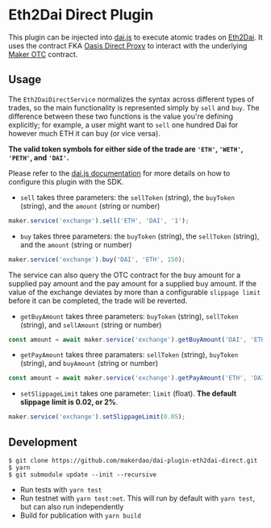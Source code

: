 # Eth2Dai Direct Plugin

This plugin can be injected into [dai.js](https://github.com/makerdao/dai.js) to execute atomic trades on [Eth2Dai](https://eth2dai.com/). It uses the contract FKA [Oasis Direct Proxy](https://github.com/makerdao/oasis-direct-proxy) to interact with the underlying [Maker OTC](https://github.com/makerdao/maker-otc) contract.

## Usage

The `Eth2DaiDirectService` normalizes the syntax across different types of trades, so the main functionality is represented simply by `sell` and `buy`. The difference between these two functions is the value you're defining explicitly; for example, a user might want to `sell` one hundred Dai for however much ETH it can buy (or vice versa).

**The valid token symbols for either side of the trade are `'ETH'`, `'WETH'`, `'PETH'`, and `'DAI'`.**

Please refer to the [dai.js documentation](https://github.com/makerdao/dai.js/wiki) for more details on how to configure this plugin with the SDK.

* `sell` takes three parameters: the `sellToken` (string), the `buyToken` (string), and the `amount` (string or number)

```js
maker.service('exchange').sell('ETH', 'DAI', '1');
```

* `buy` takes three parameters: the `buyToken` (string), the `sellToken` (string), and the `amount` (string or number)

```js
maker.service('exchange').buy('DAI', 'ETH', 150);
```

The service can also query the OTC contract for the buy amount for a supplied pay amount and the pay amount for a supplied buy amount. If the value of the exchange deviates by more than a configurable `slippage limit` before it can be completed, the trade will be reverted.

* `getBuyAmount` takes three parameters: `buyToken` (string), `sellToken` (string), and `sellAmount` (string or number)

```js
const amount = await maker.service('exchange').getBuyAmount('DAI', 'ETH', 150);
```

* `getPayAmount` takes three paramaters: `sellToken` (string), `buyToken` (string), and `buyAmount` (string or number)

```js
const amount = await maker.service('exchange').getPayAmount('ETH', 'DAI', '1');
```

* `setSlippageLimit` takes one parameter: `limit` (float). **The default slippage limit is 0.02, or 2%**.

```js
maker.service('exchange').setSlippageLimit(0.05);
```

## Development

```
$ git clone https://github.com/makerdao/dai-plugin-eth2dai-direct.git
$ yarn
$ git submodule update --init --recursive
```

* Run tests with `yarn test`
* Run testnet with `yarn test:net`. This will run by default with `yarn test`, but can also run independently
* Build for publication with `yarn build`
